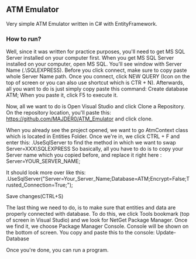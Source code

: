## ATM Emulator

Very simple ATM Emulator written in C# with EntityFramework.

### How to run?

Well, since it was written for practice purposes, you'll need to get MS SQL Server installed on your computer first.
When you get MS SQL Server installed on your computer, open MS SQL. You'll see window with Server Name (.\SQLEXPRESS). Before you click connect,
make sure to copy paste whole Server Name path. 
Once you connect, click NEW QUERY (Icon on the top of screen or you can also use shortcut which is CTR + N).
Afterwards, all you want to do is just simply copy paste this command: Create database ATM; 
When you paste it, click F5 to execute it.

Now, all we want to do is Open Visual Studio and click Clone a Repository. On the repository location, you'll paste this: https://github.com/MAJDER0/ATM_Emulator
and click clone.

When you already see the project opened, we want to go AtmContext class which is located in Entities Folder.
Once we're in, we click CTRL + F and enter this: .UseSqlServer to find the method in which we want to swap Server=XXX\\SQLEXPRESS
   So basically, all you have to do is to copy your Server name which you copied before, and replace it right here : Server=YOUR_SERVER_NAME;
   
   It should look more over like this: .UseSqlServer("Server=Your_Server_Name;Database=ATM;Encrypt=False;Trusted_Connection=True;");
   
   Save changes(CTRL+S)

The last thing we need to do, is to make sure that entities and data are properly connected with database. To do this, we click Tools bookmark
(top of screen in Visual Studio) and we look for NetGet Package Manager. Once we find it, we choose Package Manager Console.
Console will be shown on the bottom of screen. You copy and paste this to the console: Update-Database

Once you're done, you can run a program. 
